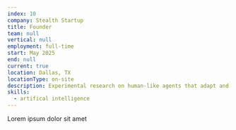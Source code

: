 ```yaml
---
index: 10
company: Stealth Startup
title: Founder
team: null
vertical: null
employment: full-time
start: May 2025
end: null
current: true
location: Dallas, TX
locationType: on-site
description: Experimental research on human-like agents that adapt and self-enhance for their problem and environment.
skills:
  - artifical intelligence
---
```


Lorem ipsum dolor sit amet
